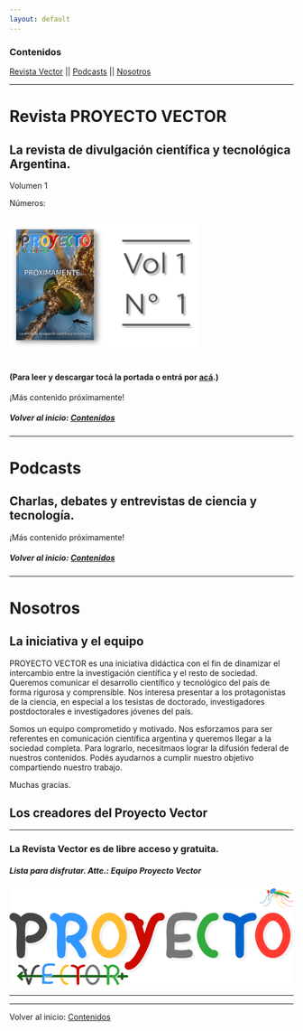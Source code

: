 ```yaml
---
layout: default
---
```

### Contenidos
[Revista Vector](#revista-vector)  ||  [Podcasts](#podcasts)  ||  [Nosotros](#nosotros)

---

# Revista PROYECTO VECTOR

## La revista de divulgación científica y tecnológica Argentina.

Volumen 1

Números:
###### [![V1N11](assets/img/portadas/V1N1.png)](https://drive.google.com/file/d/15Uj3L_QR1XNoLRowd03oII78XNF-cc6K/view?usp=sharing)
#### (Para leer y descargar tocá la portada o entrá por [acá](https://drive.google.com/file/d/15Uj3L_QR1XNoLRowd03oII78XNF-cc6K/view?usp=sharing).)

¡Más contenido próximamente!


##### Volver al inicio: [Contenidos](#contenidos)
---

# Podcasts

## Charlas, debates y entrevistas de ciencia y tecnología.

¡Más contenido próximamente!


##### Volver al inicio: [Contenidos](#contenidos)
---
# Nosotros
## La iniciativa y el equipo

PROYECTO VECTOR es una iniciativa didáctica con el fin de dinamizar el intercambio entre la investigación científica y el resto de sociedad. Queremos comunicar el desarrollo científico y tecnológico del país de forma rigurosa y comprensible. Nos interesa presentar a los protagonistas de la ciencia, en especial a los tesistas de doctorado, investigadores postdoctorales e investigadores jóvenes del país.  

Somos un equipo comprometido y motivado. Nos esforzamos para ser referentes en comunicación científica argentina y queremos llegar a la sociedad completa. Para lograrlo, necesitmaos lograr la difusión federal de nuestros contenidos. Podés ayudarnos a cumplir nuestro objetivo compartiendo nuestro trabajo. 

Muchas gracias.


## Los creadores del Proyecto Vector


---
### La Revista Vector es de libre acceso y gratuita.
##### Lista para disfrutar. Atte.: Equipo Proyecto Vector
![VECTOR](thumbnail.png)



---
---
Volver al inicio: [Contenidos](#contenidos)
